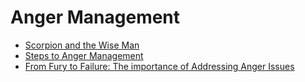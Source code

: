 # Anger Management
- [Scorpion and the Wise Man](https://jyotirgamya.org/article/scorpion-wise-man/)
- [Steps to Anger Management](https://jyotirgamya.org/article/steps-anger-management/)
- [From Fury to Failure: The importance of Addressing Anger Issues](https://jyotirgamya.org/article/address-anger-issue/)
